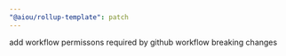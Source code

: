 ```yaml
---
"@aiou/rollup-template": patch
---
```


add workflow permissons required by github workflow breaking changes
